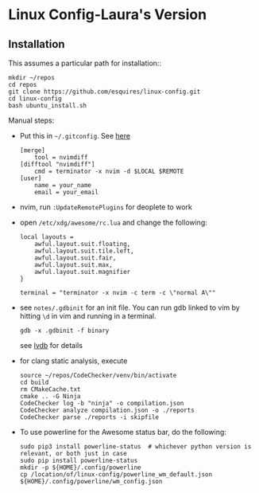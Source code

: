 Linux Config-Laura's Version
===

Installation
---

This assumes a particular path for installation::

    mkdir ~/repos
    cd repos
    git clone https://github.com/esquires/linux-config.git
    cd linux-config
    bash ubuntu_install.sh

Manual steps:

* Put this in `~/.gitconfig`. See [here](https://github.com/neovim/neovim/issues/2377)

    ```
    [merge]
        tool = nvimdiff
    [difftool "nvimdiff"] 
        cmd = terminator -x nvim -d $LOCAL $REMOTE
    [user]
        name = your_name
        email = your_email
    ``` 

* nvim, run ``:UpdateRemotePlugins`` for deoplete to work

* open ``/etc/xdg/awesome/rc.lua`` and change the following:

    ```
    local layouts =
        awful.layout.suit.floating,
        awful.layout.suit.tile.left,
        awful.layout.suit.fair,
        awful.layout.suit.max,
        awful.layout.suit.magnifier
    }
    
    terminal = "terminator -x nvim -c term -c \"normal A\""
    ```

* see ``notes/.gdbinit`` for an init file. You can run gdb linked to vim
  by hitting ``\d`` in vim and running in a terminal.

  ```gdb -x .gdbinit -f binary```

  see [lvdb](https://github.com/esquires/lvdb) for details

* for clang static analysis, execute

  ```
  source ~/repos/CodeChecker/venv/bin/activate
  cd build
  rm CMakeCache.txt
  cmake .. -G Ninja
  CodeChecker log -b "ninja" -o compilation.json
  CodeChecker analyze compilation.json -o ./reports
  CodeChecker parse ./reports -i skipfile
  ```
  
* To use powerline for the Awesome status bar, do the following:
    
    ```
    sudo pip3 install powerline-status  # whichever python version is relevant, or both just in case
    sudo pip install powerline-status
    mkdir -p ${HOME}/.config/powerline
    cp /location/of/linux-config/powerline_wm_default.json ${HOME}/.config/powerline/wm_config.json
    ```

